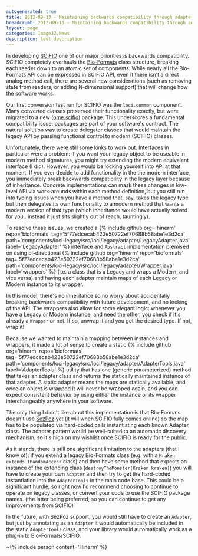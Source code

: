 ```yaml
---
autogenerated: true
title: 2012-09-13 - Maintaining backwards compatibility through adapters
breadcrumb: 2012-09-13 - Maintaining backwards compatibility through adapters
layout: page
categories: ImageJ2,News
description: test description
---
```


In developing [SCIFIO](SCIFIO) one of our major priorities is backwards compatibility. SCIFIO completely overhauls the [Bio-Formats](Bio-Formats) class structure, breaking each reader down to an atomic set of components. While nearly all the Bio-Formats API can be expressed in SCIFIO API, even if there isn't a direct analog method call, there are several new considerations (such as removing state from readers, or adding N-dimensional support) that will change how the software works.

Our first conversion test run for SCIFIO was the `loci.common` component. Many converted classes preserved their functionality exactly, but were migrated to a new ([ome.scifio](https://github.com/hinerm/bioformats/tree/5f77edcecab423e50722ef70688b58abe1e3d2ca/components/scifio-devel/src/ome/scifio)) package. This underscores a fundamental compatibility issue: packages are part of your software's contract. The natural solution was to create delegator classes that would maintain the legacy API by passing functional control to modern (SCIFIO) classes.

Unfortunately, there were still some kinks to work out. Interfaces in particular were a problem: if you want your legacy object to be useable in modern method signatures, you might try extending the modern equivalent interface (I did). However, you would be locking yourself into API at that moment. If you ever decide to add functionality in the the modern interface, you immediately break backwards compatibility in the legacy layer because of inheritance. Concrete implementations can mask these changes in low-level API via work-arounds within each method definition, but you still run into typing issues when you have a method that, say, takes the legacy type but then delegates its own functionality to a modern method that wants a modern version of that type (which inheritance would have actually solved for you.. instead it just sits slightly out of reach, tauntingly).

To resolve these issues, we created a {% include github org='hinerm' repo='bioformats' tag='5f77edcecab423e50722ef70688b58abe1e3d2ca' path='components/loci-legacy/src/loci/legacy/adapter/LegacyAdapter.java' label='LegacyAdapter' %} interface and `Abstract` implementation premised on using bi-directional {% include github org='hinerm' repo='bioformats' tag='5f77edcecab423e50722ef70688b58abe1e3d2ca' path='components/loci-legacy/src/loci/legacy/adapter/Wrapper.java' label='wrappers' %} (i.e. a class that is a Legacy and wraps a Modern, and vice versa) and having each adapter maintain maps of each Legacy or Modern instance to its wrapper.

In this model, there's no inheritance so no worry about accidentally breaking backwards compatibility with future development, and no locking of the API. The wrappers also allow for some elegant logic: whenever you have a Legacy or Modern instance, and need the other, you check if it's already a `Wrapper` or not. If so, unwrap it and you get the desired type. If not, wrap it!

Because we wanted to maintain a mapping between instances and wrappers, it made a lot of sense to create a static {% include github org='hinerm' repo='bioformats' tag='5f77edcecab423e50722ef70688b58abe1e3d2ca' path='components/loci-legacy/src/loci/legacy/adapter/AdapterTools.java' label='AdapterTools' %} utility that has one (generic parameterized) method that takes an adapter class and returns the statically maintained instance of that adapter. A static adapter means the maps are statically available, and once an object is wrapped it will never be wrapped again, and you can expect consistent behavior by using either the instance or its wrapper interchangeably anywhere in your software.

The only thing I didn't like about this implementation is that Bio-Formats doesn't use [SezPoz](http://sezpoz.java.net/) yet (it will when SCIFIO fully comes online) so the map has to be populated via hard-coded calls instantiating each known Adapter class. The adapter pattern would be well-suited to an automatic discovery mechanism, so it's high on my wishlist once SCIFIO is ready for the public.

As it stands, there is still one significant limitation to the adapters (that I know of): if you extend a legacy Bio-Formats class (e.g. with a `Kraken extends IRandomAccess` class) and then have some method that expects an instance of the extending class (`destroyTheMonster(Kraken kraken)`) you will have to create your own `Adapter` and then try to get the hard-coded instantiation into the `AdapterTools` in the main code base. This could be a significant hurdle, so right now I'd recommend choosing to continue to operate on legacy classes, or convert your code to use the SCIFIO package names. (the latter being preferred, so you can continue to get any improvements from SCIFIO)

In the future, with SezPoz support, you would still have to create an `Adapter`, but just by annotating as an `Adapter` it would automatically be included in the static `AdapterTools` class, and your library would automatically work as a plug-in to Bio-Formats/SCIFIO.

\~{% include person content='Hinerm' %}

 
